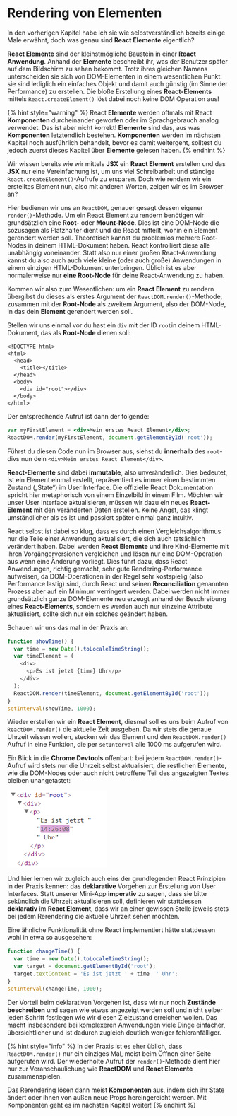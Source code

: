 # Rendering von Elementen

In den vorherigen Kapitel habe ich sie wie selbstverständlich bereits einige Male erwähnt, doch was genau sind **React Elemente** eigentlich?

**React Elemente** sind der kleinstmögliche Baustein in einer **React Anwendung**. Anhand der **Elemente** beschreibt ihr, was der Benutzer später auf dem Bildschirm zu sehen bekommt. Trotz ihres gleichen Namens unterscheiden sie sich von DOM-Elementen in einem wesentlichen Punkt: sie sind lediglich ein einfaches Objekt und damit auch günstig \(im Sinne der Performance\) zu erstellen. Die bloße Erstellung eines **React-Elements** mittels `React.createElement()` löst dabei noch keine DOM Operation aus!

{% hint style="warning" %}
React **Elemente** werden oftmals mit React **Komponenten** durcheinander geworfen oder im Sprachgebrauch analog verwendet. Das ist aber nicht korrekt! **Elemente** sind das, aus was **Komponenten** letztendlich bestehen. **Komponenten** werden im nächsten Kapitel noch ausführlich behandelt, bevor es damit weitergeht, solltest du jedoch zuerst dieses Kapitel über **Elemente** gelesen haben.
{% endhint %}

Wir wissen bereits wie wir mittels **JSX** ein **React Element** erstellen und das **JSX** nur eine Vereinfachung ist, um uns viel Schreibarbeit und ständige `React.createElement()`-Aufrufe zu ersparen. Doch wie rendern wir ein erstelltes Element nun, also mit anderen Worten, zeigen wir es im Browser an?

Hier bedienen wir uns an `ReactDOM`, genauer gesagt dessen eigener `render()`-Methode. Um ein React Element zu rendern benötigen wir grundsätzlich eine **Root-** oder **Mount-Node**. Dies ist eine DOM-Node die sozusagen als Platzhalter dient und die React mitteilt, wohin ein Element gerendert werden soll. Theoretisch kannst du problemlos mehrere Root-Nodes in deinem HTML-Dokument haben. React kontrolliert diese alle unabhängig voneinander. Statt also nur einer großen React-Anwendung kannst du also auch auch viele kleine \(oder auch große\) Anwendungen in einem einzigen HTML-Dokument unterbringen. Üblich ist es aber normalerweise nur **eine Root-Node** für deine React-Anwendung zu haben.

Kommen wir also zum Wesentlichen: um ein **React Element** zu rendern übergibst du dieses als erstes Argument der `ReactDOM.render()`-Methode, zusammen mit der **Root-Node** als zweitem Argument, also der DOM-Node, in das dein **Element** gerendert werden soll.

Stellen wir uns einmal vor du hast ein `div` mit der ID `root`in deinem HTML-Dokument, das als **Root-Node** dienen soll:

```markup
<!DOCTYPE html>
<html>
  <head>
    <title></title>
  </head>
  <body>
    <div id="root"></div>
  </body>
</html>
```

 Der entsprechende Aufruf ist dann der folgende:

```jsx
var myFirstElement = <div>Mein erstes React Element</div>;
ReactDOM.render(myFirstElement, document.getElementById('root'));
```

Führst du diesen Code nun im Browser aus, siehst du **innerhalb** des `root`-divs nun dein `<div>Mein erstes React Element</div>`.

**React-Elemente** sind dabei **immutable**, also unveränderlich. Dies bedeutet, ist ein Element einmal erstellt, repräsentiert es immer einen bestimmten Zustand \(„State“\) im User Interface. Die offizielle React Dokumentation spricht hier metaphorisch von einem Einzelbild in einem Film. Möchten wir unser User Interface aktualisieren, müssen wir dazu ein neues **React-Element** mit den veränderten Daten erstellen. Keine Angst, das klingt umständlicher als es ist und passiert später einmal ganz intuitiv.

React selbst ist dabei so klug, dass es durch einen Vergleichsalgorithmus nur die Teile einer Anwendung aktualisiert, die sich auch tatsächlich verändert haben. Dabei werden **React Elemente** und ihre Kind-Elemente mit ihren Vorgängerversionen vergleichen und lösen nur eine DOM-Operation aus wenn eine Änderung vorliegt. Dies führt dazu, dass React Anwendungen, richtig gemacht, sehr gute Rendering-Performance aufweisen, da DOM-Operationen in der Regel sehr kostspielig \(also Performance lastig\) sind, durch React und seinen **Reconciliation** genannten Prozess aber auf ein Minimum verringert werden. Dabei werden nicht immer grundsätzlich ganze DOM-Elemente neu erzeugt anhand der Beschreibung eines **React-Elements**, sondern es werden auch nur einzelne Attribute aktualisiert, sollte sich nur ein solches geändert haben.

Schauen wir uns das mal in der Praxis an:

```javascript
function showTime() {
  var time = new Date().toLocaleTimeString();
  var timeElement = (
    <div>
      <p>Es ist jetzt {time} Uhr</p>
    </div>
  );
  ReactDOM.render(timeElement, document.getElementById('root'));
}
setInterval(showTime, 1000);
```

Wieder erstellen wir ein **React Element**, diesmal soll es uns beim Aufruf von `ReactDOM.render()` die aktuelle Zeit ausgeben. Da wir stets die genaue Uhrzeit wissen wollen, stecken wir das Element und den `ReactDOM.render()` Aufruf in eine Funktion, die per `setInterval` alle 1000 ms aufgerufen wird.

Ein Blick in die **Chrome Devtools** offenbart: bei jedem `ReactDOM.render()`-Aufruf wird stets nur die Uhrzeit selbst aktualisiert, die restlichen Elemente, wie die DOM-Nodes oder auch nicht betroffene Teil des angezeigten Textes bleiben unangetastet:

![React aktualisiert nur die Zeit selbst, nichts anderes.](../.gitbook/assets/react-update.png)

Und hier lernen wir zugleich auch eins der grundlegenden React Prinzipien in der Praxis kennen: das **deklarative** Vorgehen zur Erstellung von User Interfaces. Statt unserer Mini-App **imperativ** zu sagen, dass sie bitte sekündlich die Uhrzeit aktualisieren soll, definieren wir stattdessen **deklarativ** im **React Element**, dass wir an einer gewissen Stelle jeweils stets bei jedem Rerendering die aktuelle Uhrzeit sehen möchten.

Eine ähnliche Funktionalität ohne React implementiert hätte stattdessen wohl in etwa so ausgesehen:

```javascript
function changeTime() {
  var time = new Date().toLocaleTimeString();
  var target = document.getElementById('root');
  target.textContent = 'Es ist jetzt ' + time  ' Uhr';
}
setInterval(changeTime, 1000);
```

Der Vorteil beim deklarativen Vorgehen ist, dass wir nur noch **Zustände beschreiben** und sagen wie etwas angezeigt werden soll und nicht selber jeden Schritt festlegen wie wir diesen Zielzustand erreichen wollen. Das macht insbesondere bei komplexeren Anwendungen viele Dinge einfacher, übersichtlicher und ist dadurch zugleich deutlich weniger fehleranfälliger.

{% hint style="info" %}
In der Praxis ist es eher üblich, dass `ReactDOM.render()` nur ein einziges Mal, meist beim Öffnen einer Seite aufgerufen wird. Der wiederholte Aufruf der `render()`-Methode dient hier nur zur Veranschaulichung wie **ReactDOM** und **React Elemente** zusammenspielen. 

Das Rerendering lösen dann meist **Komponenten** aus, indem sich ihr State ändert oder ihnen von außen neue Props hereingereicht werden. Mit Komponenten geht es im nächsten Kapitel weiter!
{% endhint %}

